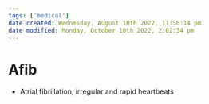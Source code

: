 ```yaml
---
tags: ['medical']
date created: Wednesday, August 10th 2022, 11:56:14 pm
date modified: Monday, October 10th 2022, 2:02:34 pm
---
```


# Afib
- Atrial fibrillation, irregular and rapid heartbeats



